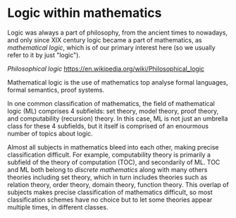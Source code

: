 # Logic within mathematics

Logic was always a part of philosophy, from the ancient times to nowadays, and only since XIX century logic became a part of mathematics, as *mathematical logic*, which is of our primary interest here (so we usually refer to it by just "logic").

*Philosophical logic* 
https://en.wikipedia.org/wiki/Philosophical_logic

Mathematical logic is the use of mathematics top analyse formal languages, formal semantics, proof systems.


In one common classification of mathematics, the field of mathematical logic (ML) comprises 4 subfields: set theory, model theory, proof theory, and computability (recursion) theory. In this case, ML is not just an umbrella class for these 4 subfields, but it itself is comprised of an enourmous number of topics about logic.

Almost all subjects in mathematics bleed into each other, making precise classification difficult. For example, computability theory is primarily a subfield of the theory of computation (TOC), and secondarily of ML. TOC and ML both belong to *discrete mathematics* along with many others theories including set theory, which in turn includes theories such as relation theory, order theory, domain theory, function theory. This overlap of subjects makes precise classification of mathematics difficult, so most classification schemes have no choice but to let some theories appear multiple times, in different classes.
